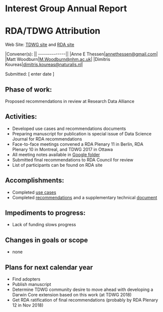# Interest Group Annual Report
# RDA/TDWG Attribution

Web Site:  [TDWG site](https://github.com/tdwg/attribution) and [RDA site](https://www.rd-alliance.org/groups/metadata-standards-attribution-physical-and-digital-collections-stewardship.html)
 
|Convener(s): ||
--------------||
|Anne E Thessen|annethessen@gmail.com|
|Matt Woodburn|M.Woodburn@nhm.ac.uk|
|Dimitris Koureas|dimitris.koureas@naturalis.nl|

Submitted:  [ enter date ]

## Phase of work:
Proposed recommendations in review at Research Data Alliance

## Activities:
* Developed use cases and recommendations documents
* Preparing manuscript for publication is special issue of Data Science Journal for RDA recommendations
* Face-to-face meetings convened a RDA Plenary 11 in Berlin, RDA Plenary 10 in Montreal, and TDWG 2017 in Ottawa
* All meeting notes available in [Google folder](https://drive.google.com/drive/u/0/folders/0BwEsFsVGfEidYmlaWHFDU2dFSkE)
* Submitted final recommendations to RDA Council for review
* List of participants can be found on RDA site

## Accomplishments:
* Completed [use cases](https://github.com/tdwg/attribution/blob/master/use_cases.md)
* Completed [recommendations](https://github.com/tdwg/attribution/blob/master/RDA_recommendations.md) and a supplementary technical [document](https://github.com/tdwg/attribution/blob/master/RDA_technical_examples.md)

## Impediments to progress:
* Lack of funding slows progress

## Changes in goals or scope
* none

## Plans for next calendar year
* Find adopters
* Publish manuscript
* Determine TDWG community desire to move ahead with developing a Darwin Core extension based on this work (at TDWG 2018)
* Get RDA ratification of final recommendations (probably by RDA Plenary 12 in Nov 2018)



